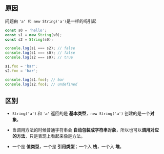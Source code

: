 <!--
 * @Author: your name
 * @Date: 2021-05-24 15:32:01
 * @LastEditTime: 2021-05-24 15:36:08
 * @LastEditors: Please set LastEditors
 * @Description: In User Settings Edit
 * @FilePath: /my-docs/docs/423522352.md
-->

## 原因

问题由 ` 'a' 和 new String('a') `是一样的吗引起

```js
const s0 = 'hello';
const s1 = new String(s0);
const s2 = String(s0);

console.log(s1 === s2); // false
console.log(s1 === s0); // false
console.log(s2 === s0); // true

s1.foo = 'bar';
s2.foo = 'bar';

console.log(s1.foo); // bar
console.log(s2.foo); // undefined
```

## 区别

- `String('a')` 和 `'a'` 返回的是 **基本类型**，`new String('a')` 创建的是一个**对象**。

- 当调用方法的时候普通字符串会 **自动包装成字符串对象**，所以也可以**调用对应的方法**，只是表现上看起来像是方法。

- 一个是 **值类型**，一个是 **引用类型**；一个入 **栈**，一个入 **堆**。